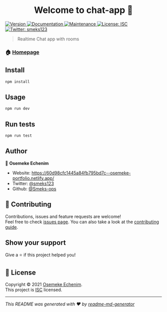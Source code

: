 <h1 align="center">Welcome to chat-app 👋</h1>
<p>
  <a href="https://www.npmjs.com/package/chat-app" target="_blank">
    <img alt="Version" src="https://img.shields.io/npm/v/chat-app.svg">
  </a>
  <a href="https://github.com/Smeks-ops/room-chat#readme" target="_blank">
    <img alt="Documentation" src="https://img.shields.io/badge/documentation-yes-brightgreen.svg" />
  </a>
  <a href="https://github.com/Smeks-ops/room-chat/graphs/commit-activity" target="_blank">
    <img alt="Maintenance" src="https://img.shields.io/badge/Maintained%3F-yes-green.svg" />
  </a>
  <a href="https://github.com/Smeks-ops/room-chat/blob/master/LICENSE" target="_blank">
    <img alt="License: ISC" src="https://img.shields.io/github/license/Smeks-ops/chat-app" />
  </a>
  <a href="https://twitter.com/smeks123" target="_blank">
    <img alt="Twitter: smeks123" src="https://img.shields.io/twitter/follow/smeks123.svg?style=social" />
  </a>
</p>

> Realtime Chat app with rooms

### 🏠 [Homepage](https://github.com/Smeks-ops/room-chat#readme)

## Install

```sh
npm install
```

## Usage

```sh
npm run dev
```

## Run tests

```sh
npm run test
```

## Author

👤 **Osemeke Echenim**

* Website: https://60d98cfc1445a84fb795bd7c--osemeke-portfolio.netlify.app/
* Twitter: [@smeks123](https://twitter.com/smeks123)
* Github: [@Smeks-ops](https://github.com/Smeks-ops)

## 🤝 Contributing

Contributions, issues and feature requests are welcome!<br />Feel free to check [issues page](https://github.com/Smeks-ops/room-chat/issues). You can also take a look at the [contributing guide](https://github.com/Smeks-ops/room-chat/blob/master/CONTRIBUTING.md).

## Show your support

Give a ⭐️ if this project helped you!

## 📝 License

Copyright © 2021 [Osemeke Echenim](https://github.com/Smeks-ops).<br />
This project is [ISC](https://github.com/Smeks-ops/room-chat/blob/master/LICENSE) licensed.

***
_This README was generated with ❤️ by [readme-md-generator](https://github.com/kefranabg/readme-md-generator)_